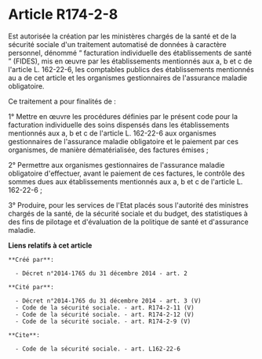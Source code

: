 # Article R174-2-8

Est autorisée la création par les ministères chargés de la santé et de la sécurité sociale d'un traitement automatisé de
données à caractère personnel, dénommé “ facturation individuelle des établissements de santé ” (FIDES), mis en œuvre par les
établissements mentionnés aux a, b et c de l'article L. 162-22-6, les comptables publics des établissements mentionnés au a
de cet article et les organismes gestionnaires de l'assurance maladie obligatoire. 

Ce traitement a pour finalités de : 

1° Mettre en œuvre les procédures définies par le présent code pour la facturation individuelle des soins dispensés dans les
établissements mentionnés aux a, b et c de l'article L. 162-22-6 aux organismes gestionnaires de l'assurance maladie
obligatoire et le paiement par ces organismes, de manière dématérialisée, des factures émises ; 

2° Permettre aux organismes gestionnaires de l'assurance maladie obligatoire d'effectuer, avant le paiement de ces factures,
le contrôle des sommes dues aux établissements mentionnés aux a, b et c de l'article L. 162-22-6 ; 

3° Produire, pour les services de l'Etat placés sous l'autorité des ministres chargés de la santé, de la sécurité sociale et
du budget, des statistiques à des fins de pilotage et d'évaluation de la politique de santé et d'assurance maladie.

**Liens relatifs à cet article**

	**Créé par**:

	  - Décret n°2014-1765 du 31 décembre 2014 - art. 2

	**Cité par**:

	  - Décret n°2014-1765 du 31 décembre 2014 - art. 3 (V)
	  - Code de la sécurité sociale. - art. R174-2-11 (V)
	  - Code de la sécurité sociale. - art. R174-2-12 (V)
	  - Code de la sécurité sociale. - art. R174-2-9 (V)

	**Cite**:

	  - Code de la sécurité sociale. - art. L162-22-6
